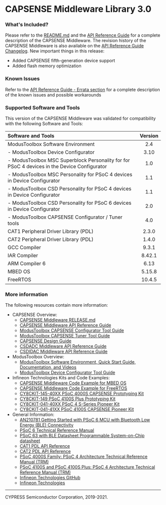 # CAPSENSE Middleware Library 3.0

### What's Included?
Please refer to the [README.md](./README.md) and the [API Reference Guide](https://cypresssemiconductorco.github.io/capsense/capsense_api_reference_manual/html/index.html) for a complete description of the CAPSENSE Middleware.
The revision history of the CAPSENSE Middleware is also available on the [API Reference Guide Changelog](https://cypresssemiconductorco.github.io/capsense/capsense_api_reference_manual/html/index.html#section_capsense_changelog).
New important things in this release:
* Added CAPSENSE fifth-generation device support
* Added flash memory optimization


### Known Issues
Refer to the [API Reference Guide - Errata section](https://cypresssemiconductorco.github.io/capsense/capsense_api_reference_manual/html/index.html#section_capsense_errata) for a complete description of the known issues and possible workarounds

### Supported Software and Tools
This version of the CAPSENSE Middleware was validated for compatibility with the following Software and Tools:

| Software and Tools                                                                                | Version |
| :---                                                                                              | :----:  |
| ModusToolbox Software Environment                                                                | 2.4     |
| - ModusToolbox Device Configurator                                                               | 3.10    |
| - ModusToolbox MSC Superblock Personality for for PSoC 4 devices in the Device Configurator     | 1.0     |
| - ModusToolbox MSC Personality for PSoC 4 devices in Device Configurator                        | 1.1     |
| - ModusToolbox CSD Personality for PSoC 4 devices in Device Configurator                        | 1.1     |
| - ModusToolbox CSD Personality for PSoC 6 devices in Device Configurator                        | 2.0     |
| - ModusToolbox CAPSENSE Configurator / Tuner tools                                              | 4.0     |
| CAT1 Peripheral Driver Library (PDL)                                                              | 2.3.0   |
| CAT2 Peripheral Driver Library (PDL)                                                              | 1.4.0   |
| GCC Compiler                                                                                      | 9.3.1   |
| IAR Compiler                                                                                      | 8.42.1  |
| ARM Compiler 6                                                                                    | 6.13    |
| MBED OS                                                                                           | 5.15.8  |
| FreeRTOS                                                                                          | 10.4.5  |

### More information
The following resources contain more information:
* CAPSENSE Overview:
  * [CAPSENSE Middleware RELEASE.md](./RELEASE.md)
  * [CAPSENSE Middleware API Reference Guide](https://cypresssemiconductorco.github.io/capsense/capsense_api_reference_manual/html/index.html)
  * [ModusToolbox CAPSENSE Configurator Tool Guide](https://www.cypress.com/ModusToolboxCapSenseConfig)
  * [ModusToolbox CAPSENSE Tuner Tool Guide](https://www.cypress.com/ModusToolboxCapSenseTuner)
  * [CAPSENSE Design Guide](https://www.cypress.com/documentation/application-notes/an85951-psoc-4-and-psoc-6-mcu-capsense-design-guide)
  * [CSDADC Middleware API Reference Guide](https://cypresssemiconductorco.github.io/csdadc/csdadc_api_reference_manual/html/index.html)
  * [CSDIDAC Middleware API Reference Guide](https://cypresssemiconductorco.github.io/csdidac/csdidac_api_reference_manual/html/index.html)
* ModusToolbox Overview:
  * [ModusToolbox Software Environment, Quick Start Guide, Documentation, and Videos](https://www.cypress.com/products/modustoolbox-software-environment)
  * [ModusToolbox Device Configurator Tool Guide](https://www.cypress.com/ModusToolboxDeviceConfig)
* Infineon Technologies Kits and Code Examples:
  * [CAPSENSE Middleware Code Example for MBED OS](https://github.com/cypresssemiconductorco/mbed-os-example-capsense)
  * [CAPSENSE Middleware Code Example for FreeRTOS](https://www.cypress.com/documentation/code-examples/ce218136-psoc-6-mcu-e-ink-display-capsense-rtos)
  * [CY8CKIT-145-40XX PSoC 4000S CAPSENSE Prototyping Kit](https://www.cypress.com/documentation/development-kitsboards/cy8ckit-145-40xx-psoc-4000s-capsense-prototyping-kit)
  * [CY8CKIT-149 PSoC 4100S Plus Prototyping Kit](https://www.cypress.com/documentation/development-kitsboards/cy8ckit-149-psoc-4100s-plus-prototyping-kit)
  * [CY8CKIT-041-40XX PSoC 4 S-Series Pioneer Kit](https://www.cypress.com/documentation/development-kitsboards/cy8ckit-041-psoc-4-s-series-pioneer-kit)
  * [CY8CKIT-041-41XX PSoC 4100S CAPSENSE Pioneer Kit](https://www.cypress.com/documentation/development-kitsboards/cy8ckit-041-41xx-psoc-4100s-capsense-pioneer-kit)
* General Information:
  * [AN210781 Getting Started with PSoC 6 MCU with Bluetooth Low Energy (BLE) Connectivity](http://www.cypress.com/an210781)
  * [PSoC 6 Technical Reference Manual](https://www.cypress.com/documentation/technical-reference-manuals/psoc-6-mcu-psoc-63-ble-architecture-technical-reference)
  * [PSoC 63 with BLE Datasheet Programmable System-on-Chip datasheet](http://www.cypress.com/ds218787)
  * [CAT1 PDL API Reference](https://cypresssemiconductorco.github.io/mtb-pdl-cat1/pdl_api_reference_manual/html/index.html)
  * [CAT2 PDL API Reference](https://cypresssemiconductorco.github.io/mtb-pdl-cat2/pdl_api_reference_manual/html/index.html)
  * [PSoC 4000S Family: PSoC 4 Architecture Technical Reference Manual (TRM)](https://www.cypress.com/documentation/technical-reference-manuals/psoc-4000s-family-psoc-4-architecture-technical-reference)
  * [PSoC 4100S and PSoC 4100S Plus: PSoC 4 Architecture Technical Reference Manual (TRM)](https://www.cypress.com/documentation/technical-reference-manuals/psoc-4100s-and-psoc-4100s-plus-psoc-4-architecture)
  * [Infineon Technologies GitHub](https://github.com/Infineon)
  * [Infineon Technologies](http://www.infineon.com)

---
CYPRESS Semiconductor Corporation, 2019-2021.